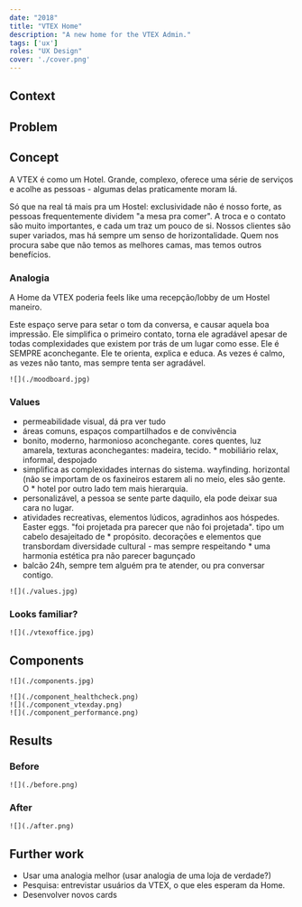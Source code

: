 ```yaml
---
date: "2018"
title: "VTEX Home"
description: "A new home for the VTEX Admin."
tags: ['ux']
roles: "UX Design"
cover: './cover.png' 
---
```

 

## Context


## Problem



## Concept

A VTEX é como um Hotel. Grande, complexo, oferece uma série de serviços e acolhe as pessoas - algumas delas praticamente moram lá.

Só que na real tá mais pra um Hostel: exclusividade não é nosso forte, as pessoas frequentemente dividem "a mesa pra comer". A troca e o contato são muito importantes, e cada um traz um pouco de si. Nossos clientes são super variados, mas há sempre um senso de horizontalidade. Quem nos procura sabe que não temos as melhores camas, mas temos outros benefícios.


### Analogia
A Home da VTEX poderia feels like uma recepção/lobby de um Hostel maneiro.

Este espaço serve para setar o tom da conversa, e causar aquela boa impressão. Ele simplifica o primeiro contato, torna ele agradável apesar de todas complexidades que existem por trás de um lugar como esse. Ele é SEMPRE aconchegante. Ele te orienta, explica e educa. As vezes é calmo, as vezes não tanto, mas sempre tenta ser agradável.

```grid|1
![](./moodboard.jpg) 
```

### Values

* permeabilidade visual, dá pra ver tudo
* áreas comuns, espaços compartilhados e de convivência
* bonito, moderno, harmonioso
aconchegante. cores quentes, luz amarela, texturas aconchegantes: madeira, tecido. * mobiliário relax, informal, despojado
* simplifica as complexidades internas do sistema. wayfinding.
horizontal (não se importam de os faxineiros estarem ali no meio, eles são gente. O * hotel por outro lado tem mais hierarquia.
* personalizável, a pessoa se sente parte daquilo, ela pode deixar sua cara no lugar.
* atividades recreativas, elementos lúdicos, agradinhos aos hóspedes. Easter eggs.
"foi projetada pra parecer que não foi projetada". tipo um cabelo desajeitado de * propósito.
decorações e elementos que transbordam diversidade cultural - mas sempre respeitando * uma harmonia estética pra não parecer bagunçado
* balcão 24h, sempre tem alguém pra te atender, ou pra conversar contigo.

```grid|1
![](./values.jpg) 
``` 

### Looks familiar?

```grid|1
![](./vtexoffice.jpg)
```


## Components

```grid|1
![](./components.jpg)
```

```grid|3
![](./component_healthcheck.png) 
![](./component_vtexday.png)
![](./component_performance.png)
```


## Results

### Before

```grid|1
![](./before.png)
```

### After

```grid|1
![](./after.png)
```


## Further work

* Usar uma analogia melhor (usar analogia de uma loja de verdade?)
* Pesquisa: entrevistar usuários da VTEX, o que eles esperam da Home.
* Desenvolver novos cards